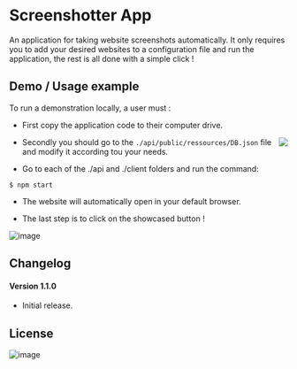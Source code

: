 # Screenshotter App #

An application for taking website screenshots automatically. It only requires you to add your desired websites to a configuration file and run the application, the rest is all done with a simple click ! 

## Demo / Usage example ##
To run a demonstration locally, a user must :

- First copy the application code to their computer drive.

<img position="absolute" align="right" src="https://user-images.githubusercontent.com/44438283/127774214-43ba782e-4f75-4d0d-b99c-0f3c4a7c5fef.png">


- Secondly you should go to the ```./api/public/ressources/DB.json``` file and modify it according tou your needs.


- Go to each of the ./api and ./client folders and run the command:

```
$ npm start
```

- The website will automatically open in your default browser. 

- The last step is to click on the showcased button !

![image](https://user-images.githubusercontent.com/44438283/127774302-37a6a4ff-6f62-4355-afcf-dc7a001d402b.png)

## Changelog ##
#### Version 1.1.0 ####
- Initial release.

## License ##
![image](https://user-images.githubusercontent.com/44438283/127773975-dc2f76f5-3e28-4487-bd6d-8c8ac8049b76.png)
